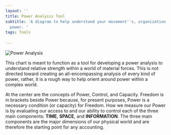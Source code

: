 ```yaml
---
layout: ''
title: Power Analysis Tool
subtitle: 'A diagram to help understand your movement''s, organization''s, and individual
  power. '
tags: Tools

---
```

![Power Analysis](<img src="/assets/tsi-3.png" alt="POWER Mapping Tool" style="width;400px;"/>)

This chart is meant to function as a tool for developing a power analysis to understand relative strength within a world of material forces. This is not directed toward creating an all-encompassing analysis of every kind of power, rather, it is a rough way to help orient around power within a complex world.

At the center are the concepts of Power, Control, and Capacity. Freedom is in brackets beside Power because, for present purposes, Power is a necessary condition (or capacity) for Freedom. How we measure our Power is by evaluating our access to and our ability to control each of the three main components: **TIME**, **SPACE**, and **INFORMATION**. The three main components are the major dimensions of our physical world and are therefore the starting point for any accounting.